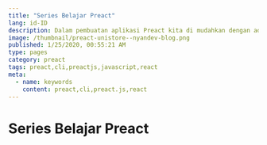 ```yaml
---
title: "Series Belajar Preact"
lang: id-ID
description: Dalam pembuatan aplikasi Preact kita di mudahkan dengan adanya Preact-CLI, kanalan yuk.
image: /thumbnail/preact-unistore--nyandev-blog.png
published: 1/25/2020, 00:55:21 AM
type: pages
category: preact
tags: preact,cli,preactjs,javascript,react
meta:
  - name: keywords
    content: preact,cli,preact.js,react
---
```

# Series Belajar Preact

<Author name="Ryan Aunur Rassyid" />
<BlogIndex category="preact" subcategory="belajar-preact" limit="10" order="ASC" />